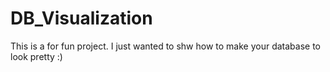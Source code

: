 # DB_Visualization

This is a for fun project. I just wanted to shw how to make your database to look pretty :)
